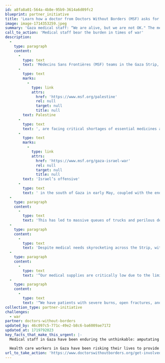 ```yaml
---
id: a8fa8a01-564a-4b8e-95b9-3614a6d09fc2
blueprint: partner_initiative
title: 'Learn how a doctor from Doctors Without Borders (MSF) asks for help.'
image: image-1714353259.jpeg
summary: 'Gaza medical staff: “We are alive, but we are not OK." The mental health impact of an unyielding war will leave health workers with scars for years to come.'
call_to_action: 'Medical staff bear the burden in times of war'
description:
  -
    type: paragraph
    content:
      -
        type: text
        text: 'Médecins Sans Frontières (MSF) teams in the Gaza Strip, '
      -
        type: text
        marks:
          -
            type: link
            attrs:
              href: 'https://www.msf.org/palestine'
              rel: null
              target: null
              title: null
        text: Palestine
      -
        type: text
        text: ', are facing critical shortages of essential medicines and equipment. Our teams have been unable to bring any medical supplies into Gaza since the end of April. The closure of the Rafah border crossing, following '
      -
        type: text
        marks:
          -
            type: link
            attrs:
              href: 'https://www.msf.org/gaza-israel-war'
              rel: null
              target: null
              title: null
        text: 'Israel’s offensive'
      -
        type: text
        text: ' in the south of Gaza in early May, coupled with the endless red tape imposed by Israeli authorities, have dramatically congested the flow of humanitarian aid through the Kerem Shalom entry point.'
  -
    type: paragraph
    content:
      -
        type: text
        text: 'This has led to massive queues of trucks and perilous delays in the delivery of humanitarian assistance across Gaza. Even when aid can finally enter the Strip, insecurity often does not allow humanitarian organisations to get it where it is desperately needed.'
  -
    type: paragraph
    content:
      -
        type: text
        text: 'Despite medical needs skyrocketing across the Strip, without a significant refill of medical supplies in the coming days, MSF might have to stop or drastically reduce some of our medical activities in Gaza.'
  -
    type: paragraph
    content:
      -
        type: text
        text: '“Our medical supplies are critically low due to the limited flow of aid that is being allowed into Gaza by the Israeli authorities,” Guillemette Thomas, MSF medical coordinator in Palestine. “If we don’t manage to get medical supplies into Gaza very soon, we may have to stop our medical activities. This is an unthinkable reality given the desperate medical needs of thousands of people in Gaza.”'
  -
    type: paragraph
    content:
      -
        type: text
        text: '“We have patients with severe burns, open fractures, and we don’t even have enough painkillers to alleviate their suffering,” says Thomas. “In Nasser and Al-Aqsa hospitals, our teams have had to reduce the frequency of dressing changes for patients with severe burns due to the lack of sterile compress gauzes, without which could lead to more infected wounds.”'
collection_type: partner-initiative
challenges:
  - war
partner: doctors-without-borders
updated_by: 46c097c5-771c-49e2-b8c6-ba6009ae7172
updated_at: 1719792023
key_facts_that_make_this_urgent: |-
  Medical staff in Gaza have been enduring the unthinkable: amputating limbs without anesthesia, treating mass crush and burn injuries with extremely limited supplies, and trying to work as Israeli forces have repeatedly besieged hospitals like Nasser and Al-Shifa. MSF reiterates its call for an immediate and sustained ceasefire to prevent more death and destruction to the lives of people in Gaza.  

  Health care workers in Gaza have been risking their lives to provide medical care. Some, also including MSF colleagues, have been killed or detained. Others have been forced to flee facilities under Israeli forces’ evacuation orders, having to make the unconscionable decision of whether to leave patients behind or save their own lives.
url_to_take_action: 'https://www.doctorswithoutborders.org/get-involved'
---
```

